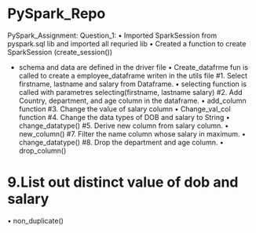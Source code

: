 # PySpark_Repo
PySpark_Assignment:
Question_1:
•	Imported SparkSession from pyspark.sql lib and imported all requried lib
•	Created a function to create SparkSession (create_session())
-	schema and data are defined in the driver file 
•	Create_datafrme fun is called to create a employee_dataframe writen in the utils file
#1.	Select firstname, lastname and salary from Dataframe.
•	selecting function is called with parametres selecting(firstname, lastname salary)
#2.	Add Country, department, and age column in the dataframe.
•	add_column function
#3.	Change the value of salary column
•	Change_val_col function
#4.	Change the data types of DOB and salary to String
•	change_datatype()
#5.	Derive new column from salary column.
•	new_column()
#7.	Filter the name column whose salary in maximum.
•	change_datatype()
#8.	Drop the department and age column.
•	drop_column()
# 9.List out distinct value of dob and salary
•	non_duplicate()


